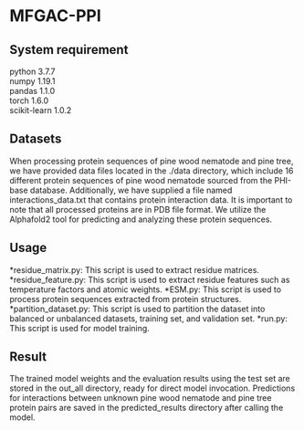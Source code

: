# MFGAC-PPI
## System requirement
  python 3.7.7  
  numpy 1.19.1  
  pandas 1.1.0  
  torch 1.6.0  
  scikit-learn 1.0.2  
## Datasets
When processing protein sequences of pine wood nematode and pine tree, we have provided data files located in the ./data directory, which include 16 different protein sequences of pine wood nematode sourced from the PHI-base database. Additionally, we have supplied a file named interactions_data.txt that contains protein interaction data. It is important to note that all processed proteins are in PDB file format. We utilize the Alphafold2 tool for predicting and analyzing these protein sequences.
## Usage
  *residue_matrix.py: This script is used to extract residue matrices.
  *residue_feature.py: This script is used to extract residue features such as temperature factors and atomic weights.
  *ESM.py: This script is used to process protein sequences extracted from protein structures.
  *partition_dataset.py: This script is used to partition the dataset into balanced or unbalanced datasets, training set, and validation set.
  *run.py: This script is used for model training.
## Result
The trained model weights and the evaluation results using the test set are stored in the out_all directory, ready for direct model invocation.
Predictions for interactions between unknown pine wood nematode and pine tree protein pairs are saved in the predicted_results directory after calling the model.
